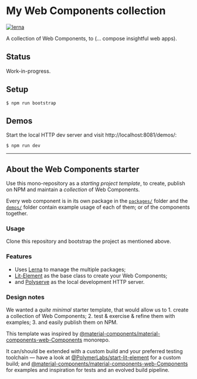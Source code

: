 # My Web Components collection

[![lerna](https://img.shields.io/badge/maintained%20with-lerna-cc00ff.svg)](https://lernajs.io/)

A collection of Web Components, to (… compose insightful web apps).

## Status

Work-in-progress.

## Setup

    $ npm run bootstrap

## Demos

Start the local HTTP dev server and visit http://localhost:8081/demos/:

    $ npm run dev

---

## About the Web Components starter

Use this mono-repository as a _starting project template_, to create, publish on NPM and maintain a _collection_ of Web Components.

Every web component is in its own package in the [`packages/`](packages/) folder and the [`demos/`](demos/) folder contain example usage of each of them; or of the components together.

### Usage

Clone this repository and bootstrap the project as mentioned above.

### Features

* Uses [Lerna](https://lernajs.io) to manage the multiple packages;
* [Lit-Element](https://lit-element.polymer-project.org) as the base class to create your Web Components;
* and [Polyserve](https://github.com/Polymer/tools/tree/master/packages/polyserve) as the local development HTTP server.

### Design notes

We wanted a _quite minimal_ starter template, that would allow us to 1. create a collection of Web Components; 2. test & exercise & refine them with examples; 3. and easily publish them on NPM.

This template was inspired by [@material-components/material-components-web-Components](https://github.com/material-components/material-components-web-components) monorepo.

It can/should be extended with a custom build and your preferred testing toolchain — have a look at [@PolymerLabs/start-lit-element](https://github.com/PolymerLabs/start-lit-element) for a custom build; and [@material-components/material-components-web-Components](https://github.com/material-components/material-components-web-components) for examples and inspiration for tests and an evolved build pipeline.